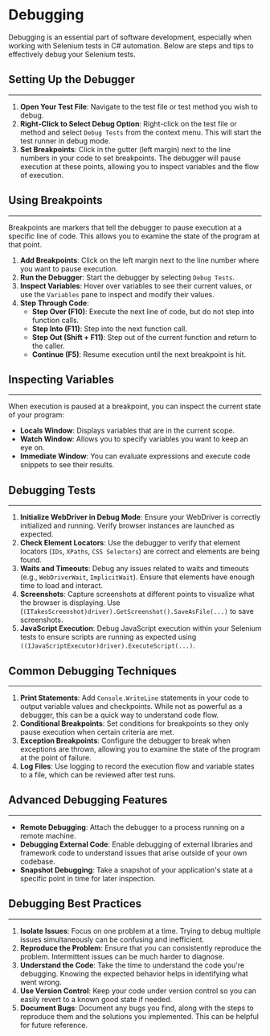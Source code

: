 # Debugging

Debugging is an essential part of software development, especially when working with Selenium tests in C# automation. Below are steps and tips to effectively debug your Selenium tests.

## **Setting Up the Debugger**

---

1. **Open Your Test File**: Navigate to the test file or test method you wish to debug.
1. **Right-Click to Select Debug Option**: Right-click on the test file or method and select `Debug Tests` from the context menu. This will start the test runner in debug mode.
1. **Set Breakpoints**: Click in the gutter (left margin) next to the line numbers in your code to set breakpoints. The debugger will pause execution at these points, allowing you to inspect variables and the flow of execution.

## **Using Breakpoints**

---

Breakpoints are markers that tell the debugger to pause execution at a specific line of code. This allows you to examine the state of the program at that point.

1. **Add Breakpoints**: Click on the left margin next to the line number where you want to pause execution.
1. **Run the Debugger**: Start the debugger by selecting `Debug Tests`.
1. **Inspect Variables**: Hover over variables to see their current values, or use the `Variables` pane to inspect and modify their values.
1. **Step Through Code**:
	- **Step Over (F10)**: Execute the next line of code, but do not step into function calls.
	- **Step Into (F11)**: Step into the next function call.
	- **Step Out (Shift + F11)**: Step out of the current function and return to the caller.
	- **Continue (F5)**: Resume execution until the next breakpoint is hit.

## **Inspecting Variables**

---

When execution is paused at a breakpoint, you can inspect the current state of your program:

- **Locals Window**: Displays variables that are in the current scope.
- **Watch Window**: Allows you to specify variables you want to keep an eye on.
- **Immediate Window**: You can evaluate expressions and execute code snippets to see their results.

## **Debugging Tests**

---

1. **Initialize WebDriver in Debug Mode**: Ensure your WebDriver is correctly initialized and running. Verify browser instances are launched as expected.
1. **Check Element Locators**: Use the debugger to verify that element locators (`IDs`, `XPaths`, `CSS Selectors`) are correct and elements are being found.
1. **Waits and Timeouts**: Debug any issues related to waits and timeouts (e.g., `WebDriverWait`, `ImplicitWait`). Ensure that elements have enough time to load and interact.
1. **Screenshots**: Capture screenshots at different points to visualize what the browser is displaying. Use (`(ITakesScreenshot)driver).GetScreenshot().SaveAsFile(...)` to save screenshots.
1. **JavaScript Execution**: Debug JavaScript execution within your Selenium tests to ensure scripts are running as expected using `((IJavaScriptExecutor)driver).ExecuteScript(...)`.

## **Common Debugging Techniques**

---

1. **Print Statements**: Add `Console.WriteLine` statements in your code to output variable values and checkpoints. While not as powerful as a debugger, this can be a quick way to understand code flow.
1. **Conditional Breakpoints**: Set conditions for breakpoints so they only pause execution when certain criteria are met.
1. **Exception Breakpoints**: Configure the debugger to break when exceptions are thrown, allowing you to examine the state of the program at the point of failure.
1. **Log Files**: Use logging to record the execution flow and variable states to a file, which can be reviewed after test runs.

## **Advanced Debugging Features**

---

- **Remote Debugging**: Attach the debugger to a process running on a remote machine.
- **Debugging External Code**: Enable debugging of external libraries and framework code to understand issues that arise outside of your own codebase.
- **Snapshot Debugging**: Take a snapshot of your application's state at a specific point in time for later inspection.

## **Debugging Best Practices**

---

1. **Isolate Issues**: Focus on one problem at a time. Trying to debug multiple issues simultaneously can be confusing and inefficient.
1. **Reproduce the Problem**: Ensure that you can consistently reproduce the problem. Intermittent issues can be much harder to diagnose.
1. **Understand the Code**: Take the time to understand the code you're debugging. Knowing the expected behavior helps in identifying what went wrong.
1. **Use Version Control**: Keep your code under version control so you can easily revert to a known good state if needed.
1. **Document Bugs**: Document any bugs you find, along with the steps to reproduce them and the solutions you implemented. This can be helpful for future reference.



